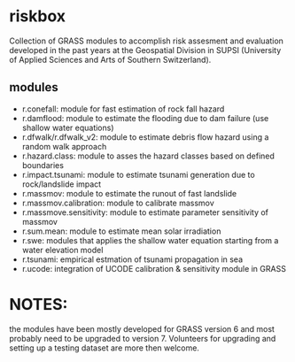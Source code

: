 # riskbox
Collection of GRASS modules to accomplish risk assesment and evaluation developed in the past years at the Geospatial Division in SUPSI (University of Applied Sciences and Arts of Southern Switzerland).

## modules

* r.conefall: module for fast estimation of rock fall hazard
* r.damflood: module to estimate the flooding due to dam failure (use shallow water equations)
* r.dfwalk/r.dfwalk_v2: module to estimate debris flow hazard using a random walk approach
* r.hazard.class: module to asses the hazard classes based on defined boundaries
* r.impact.tsunami: module to estimate tsunami generation due to rock/landslide impact
* r.massmov: module to estimate the runout of fast landslide
* r.massmov.calibration: module to calibrate massmov
* r.massmove.sensitivity: module to estimate parameter sensitivity of massmov
* r.sum.mean: module to estimate mean solar irradiation
* r.swe: modules that applies the shallow water equation starting from a water elevation model
* r.tsunami: empirical estmation of tsunami propagation in sea
* r.ucode: integration of UCODE calibration & sensitivity module in GRASS

# NOTES:
the modules have been mostly developed for GRASS version 6 and most probably need to be upgraded to version 7.
Volunteers for upgrading and setting up a testing dataset are more then welcome.

